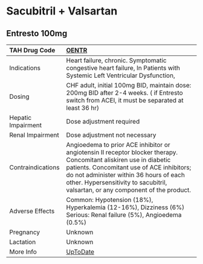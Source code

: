 # Sacubitril + Valsartan

## Entresto 100mg

| TAH Drug Code      | [OENTR](https://www.tahsda.org.tw/drugs/hissearch.php?drug_code=OENTR)                                                                                                                                                                                                                        |
|:-------------------|:----------------------------------------------------------------------------------------------------------------------------------------------------------------------------------------------------------------------------------------------------------------------------------------------|
| Indications        | Heart failure, chronic. Symptomatic congestive heart failure, In Patients with Systemic Left Ventricular Dysfunction,                                                                                                                                                                         |
| Dosing             | CHF adult, initial 100mg BID, maintain dose: 200mg BID after 2-4 weeks. ( if Entresto switch from ACEI, it must be separated at least 36 hr)                                                                                                                                                  |
| Hepatic Impairment | Dose adjustment required                                                                                                                                                                                                                                                                      |
| Renal Impairment   | Dose adjustment not necessary                                                                                                                                                                                                                                                                 |
| Contraindications  | Angioedema to prior ACE inhibitor or angiotensin II receptor blocker therapy. Concomitant aliskiren use in diabetic patients. Concomitant use of ACE inhibitors; do not administer within 36 hours of each other. Hypersensitivity to sacubitril, valsartan, or any component of the product. |
| Adverse Effects    | Common: Hypotension (18%), Hyperkalemia (12-16%), Dizziness (6%) Serious: Renal failure (5%), Angioedema (0.5%)                                                                                                                                                                               |
| Pregnancy          | Unknown                                                                                                                                                                                                                                                                                       |
| Lactation          | Unknown                                                                                                                                                                                                                                                                                       |
| More Info          | [UpToDate](https://www.uptodate.com/contents/sacubitril-and-valsartan-drug-information)                                                                                                                                                                                                       |

